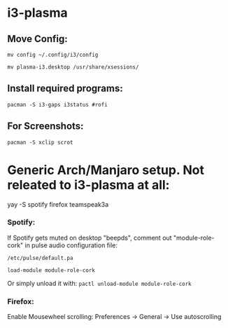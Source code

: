# i3-plasma

## Move Config:

`mv config ~/.config/i3/config`

`mv plasma-i3.desktop /usr/share/xsessions/`

## Install required programs:

`pacman -S i3-gaps i3status #rofi` 

## For Screenshots:

`pacman -S xclip scrot`





# Generic Arch/Manjaro setup. Not releated to i3-plasma at all:



yay -S spotify firefox teamspeak3a

### Spotify:

If Spotify gets muted on desktop "beepds", comment out "module-role-cork" in pulse audio configuration file:

`/etc/pulse/default.pa`

`load-module module-role-cork `

Or simply unload it with: `pactl unload-module module-role-cork`


### Firefox:

Enable Mousewheel scrolling: Preferences -> General -> Use autoscrolling
